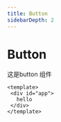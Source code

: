 ```yaml
---
title: Button
sidebarDepth: 2
---
```


# Button
这是button 组件

```vue
<template>
 <div id="app">
   hello
 </div>
</template>
```

